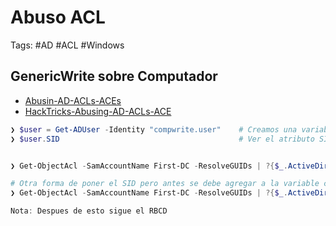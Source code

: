 # Abuso ACL 

Tags: #AD #ACL #Windows 

## GenericWrite sobre Computador

* [Abusin-AD-ACLs-ACEs](https://www.ired.team/offensive-security-experiments/active-directory-kerberos-abuse/abusing-active-directory-acls-aces)
* [HackTricks-Abusing-AD-ACLs-ACE](https://book.hacktricks.xyz/es/windows-hardening/active-directory-methodology/acl-persistence-abuse)

```powershell
❯ $user = Get-ADUser -Identity "compwrite.user"    # Creamos una variable con el objeto 'usuario'
❯ $user.SID                                        # Ver el atributo SID del objeto 'usuario'


❯ Get-ObjectAcl -SamAccountName First-DC -ResolveGUIDs | ?{$_.ActiveDirectoryRights -eq "GenericWrite" -and $_.SecurityIdentifier -eq "S-1-5-21-1861162130-2580302541-221646211-1124" } | select AceType,ActiveDirectoryRights,ObjectDN | fl

# Otra forma de poner el SID pero antes se debe agregar a la variable convertido 
❯ Get-ObjectAcl -SamAccountName First-DC -ResolveGUIDs | ?{$_.ActiveDirectoryRights -eq "GenericWrite" -and $_.SecurityIdentifier -eq $SID } | select AceType,ActiveDirectoryRights,ObjectDN | fl

Nota: Despues de esto sigue el RBCD
```